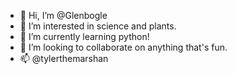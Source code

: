 - 👋 Hi, I’m @Glenbogle
- 👀 I’m interested in science and plants.
- 🌱 I’m currently learning python!
- 💞️ I’m looking to collaborate on anything that's fun.
- 📫 @tylerthemarshan

<!---
Glenbogle/Glenbogle is a ✨ special ✨ repository because its `README.md` (this file) appears on your GitHub profile.
You can click the Preview link to take a look at your changes.
--->
